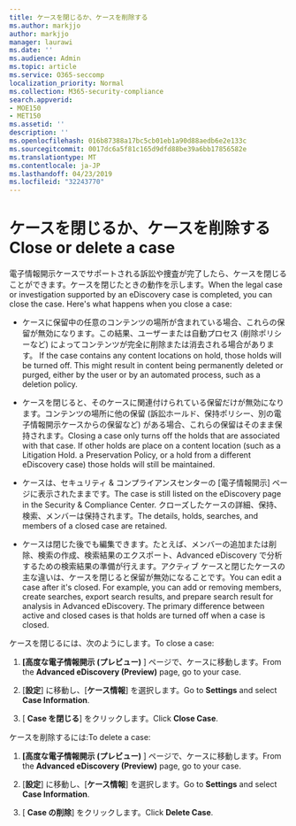 ```yaml
---
title: ケースを閉じるか、ケースを削除する
ms.author: markjjo
author: markjjo
manager: laurawi
ms.date: ''
ms.audience: Admin
ms.topic: article
ms.service: O365-seccomp
localization_priority: Normal
ms.collection: M365-security-compliance
search.appverid:
- MOE150
- MET150
ms.assetid: ''
description: ''
ms.openlocfilehash: 016b87388a17bc5cb01eb1a90d88aedb6e2e133c
ms.sourcegitcommit: 0017dc6a5f81c165d9dfd88be39a6bb17856582e
ms.translationtype: MT
ms.contentlocale: ja-JP
ms.lasthandoff: 04/23/2019
ms.locfileid: "32243770"
---
```

# <a name="close-or-delete-a-case"></a><span data-ttu-id="f7e83-102">ケースを閉じるか、ケースを削除する</span><span class="sxs-lookup"><span data-stu-id="f7e83-102">Close or delete a case</span></span>

<span data-ttu-id="f7e83-p101">電子情報開示ケースでサポートされる訴訟や捜査が完了したら、ケースを閉じることができます。ケースを閉じたときの動作を示します。</span><span class="sxs-lookup"><span data-stu-id="f7e83-p101">When the legal case or investigation supported by an eDiscovery case is completed, you can close the case. Here's what happens when you close a case:</span></span>

- <span data-ttu-id="f7e83-p102">ケースに保留中の任意のコンテンツの場所が含まれている場合、これらの保留が無効になります。この結果、ユーザーまたは自動プロセス (削除ポリシーなど) によってコンテンツが完全に削除または消去される場合があります。  </span><span class="sxs-lookup"><span data-stu-id="f7e83-p102">If the case contains any content locations on hold, those holds will be turned off. This might result in content being permanently deleted or purged, either by the user or by an automated process, such as a deletion policy.</span></span>

- <span data-ttu-id="f7e83-p103">ケースを閉じると、そのケースに関連付けられている保留だけが無効になります。コンテンツの場所に他の保留 (訴訟ホールド、保持ポリシー、別の電子情報開示ケースからの保留など) がある場合、これらの保留はそのまま保持されます。</span><span class="sxs-lookup"><span data-stu-id="f7e83-p103">Closing a case only turns off the holds that are associated with that case. If other holds are place on a content location (such as a Litigation Hold. a Preservation Policy, or a hold from a different eDiscovery case) those holds will still be maintained.</span></span>

- <span data-ttu-id="f7e83-110">ケースは、セキュリティ & コンプライアンスセンターの [電子情報開示] ページに表示されたままです。</span><span class="sxs-lookup"><span data-stu-id="f7e83-110">The case is still listed on the eDiscovery page in the Security & Compliance Center.</span></span> <span data-ttu-id="f7e83-111">クローズしたケースの詳細、保持、検索、メンバーは保持されます。</span><span class="sxs-lookup"><span data-stu-id="f7e83-111">The details, holds, searches, and members of a closed case are retained.</span></span>

- <span data-ttu-id="f7e83-p105">ケースは閉じた後でも編集できます。たとえば、メンバーの追加または削除、検索の作成、検索結果のエクスポート、Advanced eDiscovery で分析するための検索結果の準備が行えます。アクティブ ケースと閉じたケースの主な違いは、ケースを閉じると保留が無効になることです。</span><span class="sxs-lookup"><span data-stu-id="f7e83-p105">You can edit a case after it's closed. For example, you can add or removing members, create searches, export search results, and prepare search result for analysis in Advanced eDiscovery. The primary difference between active and closed cases is that holds are turned off when a case is closed.</span></span>

<span data-ttu-id="f7e83-115">ケースを閉じるには、次のようにします。</span><span class="sxs-lookup"><span data-stu-id="f7e83-115">To close a case:</span></span>

1. <span data-ttu-id="f7e83-116">**[高度な電子情報開示 (プレビュー)** ] ページで、ケースに移動します。</span><span class="sxs-lookup"><span data-stu-id="f7e83-116">From the **Advanced eDiscovery (Preview)** page, go to your case.</span></span>

2. <span data-ttu-id="f7e83-117">[**設定**] に移動し、[**ケース情報**] を選択します。</span><span class="sxs-lookup"><span data-stu-id="f7e83-117">Go to **Settings** and select **Case Information**.</span></span> 

3. <span data-ttu-id="f7e83-118">[ **Case を閉じる**] をクリックします。</span><span class="sxs-lookup"><span data-stu-id="f7e83-118">Click **Close Case**.</span></span> 

<span data-ttu-id="f7e83-119">ケースを削除するには:</span><span class="sxs-lookup"><span data-stu-id="f7e83-119">To delete a case:</span></span>

1. <span data-ttu-id="f7e83-120">**[高度な電子情報開示 (プレビュー)** ] ページで、ケースに移動します。</span><span class="sxs-lookup"><span data-stu-id="f7e83-120">From the **Advanced eDiscovery (Preview)** page, go to your case.</span></span>

2. <span data-ttu-id="f7e83-121">[**設定**] に移動し、[**ケース情報**] を選択します。</span><span class="sxs-lookup"><span data-stu-id="f7e83-121">Go to **Settings** and select **Case Information**.</span></span> 

3. <span data-ttu-id="f7e83-122">[ **Case の削除**] をクリックします。</span><span class="sxs-lookup"><span data-stu-id="f7e83-122">Click **Delete Case**.</span></span> 
